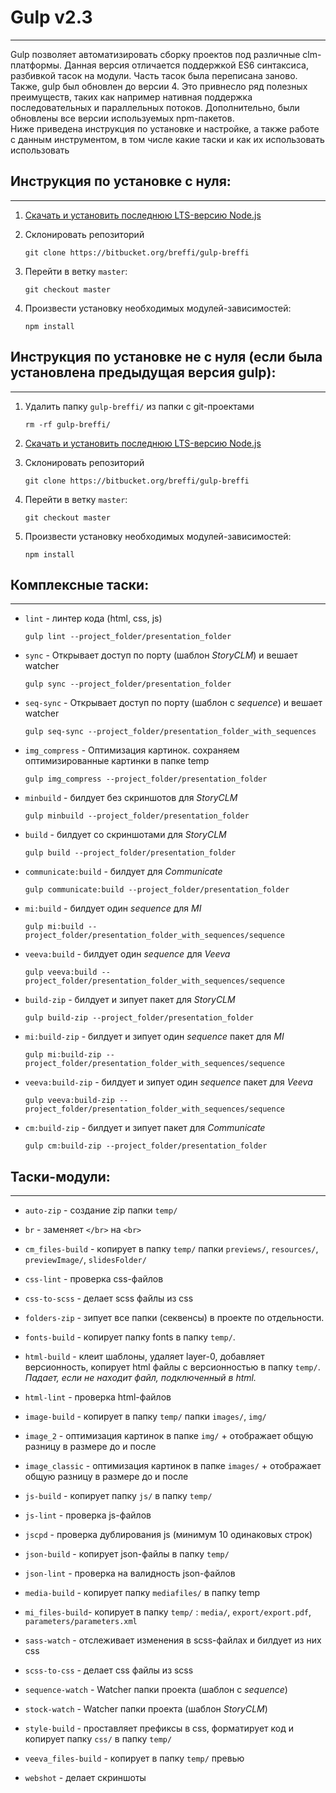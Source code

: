 # Gulp v2.3
---
Gulp позволяет автоматизировать сборку проектов под различные clm-платформы. Данная версия отличается поддержкой ES6 синтаксиса, разбивкой тасок на модули. Часть тасок была переписана заново. Также, gulp был обновлен до версии 4. Это привнесло ряд полезных преимуществ, таких как например нативная поддержка последовательных и параллельных потоков. Дополнительно, были обновлены все версии используемых npm-пакетов.<br>
Ниже приведена инструкция по установке и настройке, а также работе с данным инструментом, в том числе какие таски и как их использовать использовать<br>


## Инструкция по установке с нуля:
---
1. [Скачать и установить последнюю LTS-версию Node.js](https://nodejs.org/en/)

2. Склонировать репозиторий
    ```
    git clone https://bitbucket.org/breffi/gulp-breffi
    ```

3. Перейти в ветку ```master```:
    ```
    git checkout master
    ```

4. Произвести установку необходимых модулей-зависимостей:
    ```
    npm install
    ```

## Инструкция по установке не с нуля (если была установлена предыдущая версия gulp):
---
1. Удалить папку ```gulp-breffi/``` из папки с git-проектами
    ```
    rm -rf gulp-breffi/
    ```

2. [Скачать и установить последнюю LTS-версию Node.js](https://nodejs.org/en/)

3. Склонировать репозиторий
    ```
    git clone https://bitbucket.org/breffi/gulp-breffi
    ```

4.  Перейти в ветку ```master```:
    ```
    git checkout master
    ```

5. Произвести установку необходимых модулей-зависимостей:
    ```
    npm install
    ```

## Комплексные таски:
---
* ```lint``` - линтер кода (html, css, js)
    ```
    gulp lint --project_folder/presentation_folder
    ```

* ```sync``` - Открывает доступ по порту (шаблон _StoryCLM_) и вешает watcher
    ```
    gulp sync --project_folder/presentation_folder
    ```

* ```seq-sync``` - Открывает доступ по порту (шаблон с _sequence_) и вешает watcher
    ```
    gulp seq-sync --project_folder/presentation_folder_with_sequences
    ```

* ```img_compress``` - Оптимизация картинок. сохраняем оптимизированные картинки в папке temp
    ```
    gulp img_compress --project_folder/presentation_folder
    ```

* ```minbuild``` - билдует без скриншотов для _StoryCLM_
    ```
    gulp minbuild --project_folder/presentation_folder
    ```

* ```build``` - билдует со скриншотами для _StoryCLM_
    ```
    gulp build --project_folder/presentation_folder
    ```

* ```communicate:build``` - билдует для _Communicate_
    ```
    gulp communicate:build --project_folder/presentation_folder
    ```

* ```mi:build``` - билдует один _sequence_ для _MI_
    ```
    gulp mi:build --project_folder/presentation_folder_with_sequences/sequence
    ```

* ```veeva:build``` - билдует один _sequence_ для _Veeva_
    ```
    gulp veeva:build --project_folder/presentation_folder_with_sequences/sequence
    ```

* ```build-zip``` - билдует и зипует пакет для _StoryCLM_
    ```
    gulp build-zip --project_folder/presentation_folder
    ```

* ```mi:build-zip``` - билдует и зипует один _sequence_ пакет для _MI_
    ```
    gulp mi:build-zip --project_folder/presentation_folder_with_sequences/sequence
    ```

* ```veeva:build-zip``` - билдует и зипует один _sequence_ пакет для _Veeva_
    ```
    gulp veeva:build-zip --project_folder/presentation_folder_with_sequences/sequence
    ```

* ```cm:build-zip``` - билдует и зипует пакет для _Communicate_
    ```
    gulp cm:build-zip --project_folder/presentation_folder
    ```

## Таски-модули:
---
* ```auto-zip``` - создание zip папки ```temp/```

* ```br``` - заменяет ```</br>``` на ```<br>```

* ```cm_files-build``` - копирует в папку ```temp/``` папки ```previews/```, ```resources/```, ```previewImage/```, ```slidesFolder/```

* ```css-lint``` - проверка css-файлов

* ```css-to-scss``` - делает scss файлы из css

* ```folders-zip``` - зипует все папки (секвенсы) в проекте по отдельности.

* ```fonts-build``` - копирует папку fonts в папку ```temp/```.

* ```html-build``` - клеит шаблоны, удаляет layer-0, добавляет версионность, копирует html файлы с версионностью в папку ```temp/```. _Падает, если не находит файл, подключенный в html._

* ```html-lint``` - проверка html-файлов

* ```image-build``` - копирует в папку ```temp/``` папки ```images/```, ```img/```

* ```image_2``` - оптимизация картинок в папке ```img/``` + отображает общую разницу в размере до и после

* ```image_classic``` - оптимизация картинок в папке ```images/``` + отображает общую разницу в размере до и после

* ```js-build``` - копирует папку ```js/``` в папку ```temp/```

* ```js-lint``` - проверка js-файлов

* ```jscpd``` - проверка дублирования js (минимум 10 одинаковых строк)

* ```json-build``` - копирует json-файлы в папку ```temp/```

* ```json-lint``` - проверка на валидность json-файлов

* ```media-build``` - копирует папку ```mediafiles/``` в папку temp

* ```mi_files-build```- копирует в папку ```temp/``` : ```media/```,  ```export/export.pdf```, ```parameters/parameters.xml```

* ```sass-watch``` - отслеживает изменения в scss-файлах и билдует из них css

* ```scss-to-css``` - делает css файлы из scss

* ```sequence-watch``` - Watcher папки проекта (шаблон с _sequence_)

* ```stock-watch``` - Watcher папки проекта (шаблон _StoryCLM_)

* ```style-build``` - проставляет префиксы в css, форматирует код и копирует папку ```css/``` в папку ```temp/```

* ```veeva_files-build``` - копирует в папку ```temp/``` превью

* ```webshot``` - делает скриншоты
